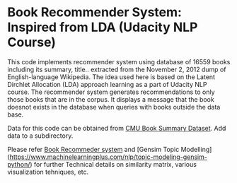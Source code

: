 
Book Recommender System: Inspired from LDA (Udacity NLP Course)
===============================================================

This code implements recommender system using database of 16559 books including its summary, title.. extracted from the November 2, 2012 dump of English-language Wikipedia. 
The idea used here is based on the Latent Dirchlet Allocation (LDA) approach   learning as a part of Udacity NLP course. The recommender system generates recommendations  to only those books that are in the corpus. It displays a message that the book doesnot exists in the database when queries with  books outside the data base.

Data for this code can be obtained from  [CMU Book Summary Dataset](https://www.cs.cmu.edu/~dbamman/booksummaries.html). Add data to a subdirectory. 

Please refer [Book Recommeder system](https://humboldt-wi.github.io/blog/research/information_systems_1819/is_lda_final/) and 
[Gensim Topic Modelling] (https://www.machinelearningplus.com/nlp/topic-modeling-gensim-python/) for further Technical details on similarity matrix, various visualization tehniques, etc.
